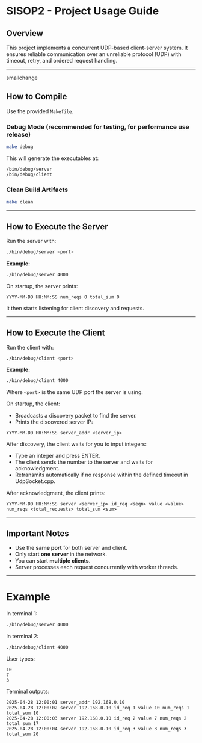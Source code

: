 # SISOP2 - Project Usage Guide

## Overview

This project implements a concurrent UDP-based client-server system.
It ensures reliable communication over an unreliable protocol (UDP) with timeout, retry, and ordered request handling.

---

smallchange

## How to Compile

Use the provided `Makefile`.

### Debug Mode (recommended for testing, for performance use release)
```bash
make debug
```

This will generate the executables at:
```
/bin/debug/server
/bin/debug/client
```

### Clean Build Artifacts
```bash
make clean
```

---

## How to Execute the Server

Run the server with:

```bash
./bin/debug/server <port>
```

**Example:**
```bash
./bin/debug/server 4000
```

On startup, the server prints:
```
YYYY-MM-DD HH:MM:SS num_reqs 0 total_sum 0
```

It then starts listening for client discovery and requests.

---

## How to Execute the Client

Run the client with:

```bash
./bin/debug/client <port>
```

**Example:**
```bash
./bin/debug/client 4000
```

Where `<port>` is the same UDP port the server is using.

On startup, the client:
- Broadcasts a discovery packet to find the server.
- Prints the discovered server IP:

```
YYYY-MM-DD HH:MM:SS server_addr <server_ip>
```

After discovery, the client waits for you to input integers:
- Type an integer and press ENTER.
- The client sends the number to the server and waits for acknowledgment.
- Retransmits automatically if no response within the defined timeout in UdpSocket.cpp.

After acknowledgment, the client prints:
```
YYYY-MM-DD HH:MM:SS server <server_ip> id_req <seqn> value <value> num_reqs <total_requests> total_sum <sum>
```

---

## Important Notes

- Use the **same port** for both server and client.
- Only start **one server** in the network.
- You can start **multiple clients**.
- Server processes each request concurrently with worker threads.

---

# Example

In terminal 1:
```bash
./bin/debug/server 4000
```

In terminal 2:
```bash
./bin/debug/client 4000
```

User types:
```
10
7
3
```

Terminal outputs:
```
2025-04-28 12:00:01 server_addr 192.168.0.10
2025-04-28 12:00:02 server 192.168.0.10 id_req 1 value 10 num_reqs 1 total_sum 10
2025-04-28 12:00:03 server 192.168.0.10 id_req 2 value 7 num_reqs 2 total_sum 17
2025-04-28 12:00:04 server 192.168.0.10 id_req 3 value 3 num_reqs 3 total_sum 20
```
